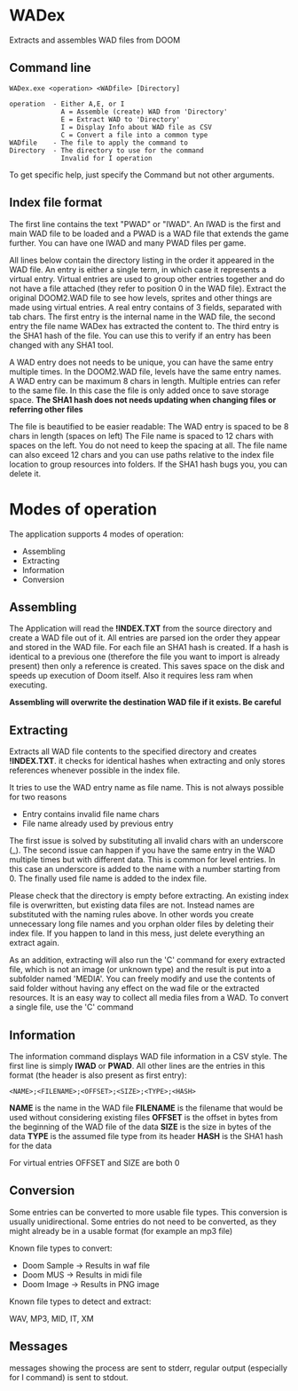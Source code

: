 WADex
=====
Extracts and assembles WAD files from DOOM

Command line
------------

    WADex.exe <operation> <WADfile> [Directory]
    
    operation  - Either A,E, or I
                 A = Assemble (create) WAD from 'Directory'
                 E = Extract WAD to 'Directory'
                 I = Display Info about WAD file as CSV
                 C = Convert a file into a common type
    WADfile    - The file to apply the command to
    Directory  - The directory to use for the command
                 Invalid for I operation

To get specific help, just specify the Command but not other arguments.

Index file format
-----------------
The first line contains the text "PWAD" or "IWAD".
An IWAD is the first and main WAD file to be loaded and
a PWAD is a WAD file that extends the game further.
You can have one IWAD and many PWAD files per game.

All lines below contain the directory listing in the order it appeared in the WAD file.
An entry is either a single term, in which case it represents a virtual entry.
Virtual entries are used to group other entries together
and do not have a file attached (they refer to position 0 in the WAD file).
Extract the original DOOM2.WAD file to see how levels,
sprites and other things are made using virtual entries.
A real entry contains of 3 fields, separated with tab chars.
The first entry is the internal name in the WAD file,
the second entry the file name WADex has extracted the content to.
The third entry is the SHA1 hash of the file.
You can use this to verify if an entry has been changed with any SHA1 tool.

A WAD entry does not needs to be unique,
you can have the same entry multiple times.
In the DOOM2.WAD file, levels have the same entry names.
A WAD entry can be maximum 8 chars in length.
Multiple entries can refer to the same file.
In this case the file is only added once to save storage space.
**The SHA1 hash does not needs updating when changing files or referring other files**

The file is beautified to be easier readable:
The WAD entry is spaced to be 8 chars in length (spaces on left)
The File name is spaced to 12 chars with spaces on the left.
You do not need to keep the spacing at all.
The file name can also exceed 12 chars and you can use paths
relative to the index file location to group resources into folders.
If the SHA1 hash bugs you, you can delete it.

Modes of operation
==================
The application supports 4 modes of operation:

- Assembling
- Extracting
- Information
- Conversion

Assembling
----------
The Application will read the **!INDEX.TXT** from the source directory
and create a WAD file out of it.
All entries are parsed ion the order they appear and stored in the WAD file.
For each file an SHA1 hash is created.
If a hash is identical to a previous one
(therefore the file you want to import is already present)
then only a reference is created.
This saves space on the disk and speeds up execution of Doom itself.
Also it requires less ram when executing.

**Assembling will overwrite the destination WAD file if it exists. Be careful**

Extracting
----------
Extracts all WAD file contents to the specified directory and creates **!INDEX.TXT**.
it checks for identical hashes when extracting and only stores references
whenever possible in the index file.

It tries to use the WAD entry name as file name.
This is not always possible for two reasons

- Entry contains invalid file name chars
- File name already used by previous entry

The first issue is solved by substituting all invalid chars with an underscore (_).
The second issue can happen if you have the same entry in the
WAD multiple times but with different data. This is common for level entries.
In this case an underscore is added to the name with a number starting from 0.
The finally used file name is added to the index file.

Please check that the directory is empty before extracting.
An existing index file is overwritten, but existing data files are not.
Instead names are substituted with the naming rules above.
In other words you create unnecessary long file names and you
orphan older files by deleting their index file.
If you happen to land in this mess,
just delete everything an extract again.

As an addition, extracting will also run the 'C' command for exery extracted file,
which is not an image (or unknown type) and the result is put into a subfolder named 'MEDIA'.
You can freely modify and use the contents of said folder without having any effect
on the wad file or the extracted resources.
It is an easy way to collect all media files from a WAD.
To convert a single file, use the 'C' command

Information
-----------
The information command displays WAD file information in a CSV style.
The first line is simply **IWAD** or **PWAD**.
All other lines are the entries in this format (the header is also present as first entry):

    <NAME>;<FILENAME>;<OFFSET>;<SIZE>;<TYPE>;<HASH>

**NAME** is the name in the WAD file
**FILENAME** is the filename that would be used without considering existing files
**OFFSET** is the offset in bytes from the beginning of the WAD file of the data
**SIZE** is the size in bytes of the data
**TYPE** is the assumed file type from its header
**HASH** is the SHA1 hash for the data

For virtual entries OFFSET and SIZE are both 0

Conversion
----------
Some entries can be converted to more usable file types.
This conversion is usually unidirectional.
Some entries do not need to be converted,
as they might already be in a usable format (for example an mp3 file)

Known file types to convert:

- Doom Sample -> Results in waf file
- Doom MUS -> Results in midi file
- Doom Image -> Results in PNG image

Known file types to detect and extract:

WAV, MP3, MID, IT, XM

Messages
--------
messages showing the process are sent to stderr, regular output (especially for I command) is sent to stdout.
